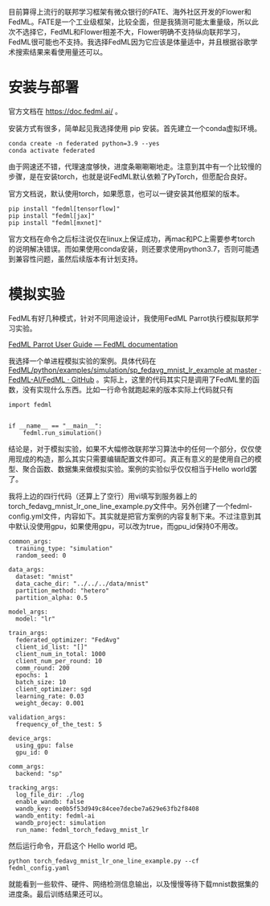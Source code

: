 目前算得上流行的联邦学习框架有微众银行的FATE、海外社区开发的Flower和FedML。FATE是一个工业级框架，比较全面，但是我猜测可能太重量级，所以此次不选择它，FedML和Flower相差不大，Flower明确不支持纵向联邦学习，FedML很可能也不支持。我选择FedML因为它应该是体量适中，并且根据谷歌学术搜索结果来看使用量还可以。



# 安装与部署

官方文档在 https://doc.fedml.ai/ 。

安装方式有很多，简单起见我选择使用 pip 安装。首先建立一个conda虚拟环境。

```
conda create -n federated python=3.9 --yes
conda activate federated
```

由于网速还不错，代理速度够快，进度条唰唰唰地走。注意到其中有一个比较慢的步骤，是在安装torch，也就是说FedML默认依赖了PyTorch，但愿配合良好。

官方文档说，默认使用torch，如果愿意，也可以一键安装其他框架的版本。

```
pip install "fedml[tensorflow]"
pip install "fedml[jax]"
pip install "fedml[mxnet]"
```

官方文档在命令之后标注说仅在linux上保证成功，再mac和PC上需要参考torch的说明解决错误。而如果使用conda安装，则还要求使用python3.7，否则可能遇到兼容性问题，虽然后续版本有计划支持。

# 模拟实验

FedML有好几种模式，针对不同用途设计，我使用FedML Parrot执行模拟联邦学习实验。

[FedML Parrot User Guide &mdash; FedML documentation](https://doc.fedml.ai/simulation/user_guide.html)

我选择一个单进程模拟实验的案例。具体代码在 [FedML/python/examples/simulation/sp_fedavg_mnist_lr_example at master · FedML-AI/FedML · GitHub](https://github.com/FedML-AI/FedML/tree/master/python/examples/simulation/sp_fedavg_mnist_lr_example) 。实际上，这里的代码其实只是调用了FedML里的函数，没有实现什么东西。比如一行命令就跑起来的版本实际上代码就只有

```
import fedml


if __name__ == "__main__":
    fedml.run_simulation()
```

结论是，对于模拟实验，如果不大幅修改联邦学习算法中的任何一个部分，仅仅使用现成的构造，那么其实只需要编辑配置文件即可。真正有意义的是使用自己的模型、聚合函数、数据集来做模拟实验。案例的实验似乎仅仅相当于Hello world罢了。

我将上边的四行代码（还算上了空行）用vi填写到服务器上的torch_fedavg_mnist_lr_one_line_example.py文件中。另外创建了一个fedml-config.yml文件，内容如下。其实就是把官方案例的内容复制下来。不过注意到其中默认没使用gpu，如果使用gpu，可以改为true，而gpu_id保持0不用改。

```
common_args:
  training_type: "simulation"
  random_seed: 0

data_args:
  dataset: "mnist"
  data_cache_dir: "../../../data/mnist"
  partition_method: "hetero"
  partition_alpha: 0.5

model_args:
  model: "lr"

train_args:
  federated_optimizer: "FedAvg"
  client_id_list: "[]"
  client_num_in_total: 1000
  client_num_per_round: 10
  comm_round: 200
  epochs: 1
  batch_size: 10
  client_optimizer: sgd
  learning_rate: 0.03
  weight_decay: 0.001

validation_args:
  frequency_of_the_test: 5

device_args:
  using_gpu: false
  gpu_id: 0

comm_args:
  backend: "sp"

tracking_args:
  log_file_dir: ./log
  enable_wandb: false
  wandb_key: ee0b5f53d949c84cee7decbe7a629e63fb2f8408
  wandb_entity: fedml-ai
  wandb_project: simulation
  run_name: fedml_torch_fedavg_mnist_lr
```



然后运行命令，开启这个 Hello world 吧。

```
python torch_fedavg_mnist_lr_one_line_example.py --cf fedml_config.yaml
```

就能看到一些软件、硬件、网络检测信息输出，以及慢慢等待下载mnist数据集的进度条。最后训练结果还可以。

```

```


